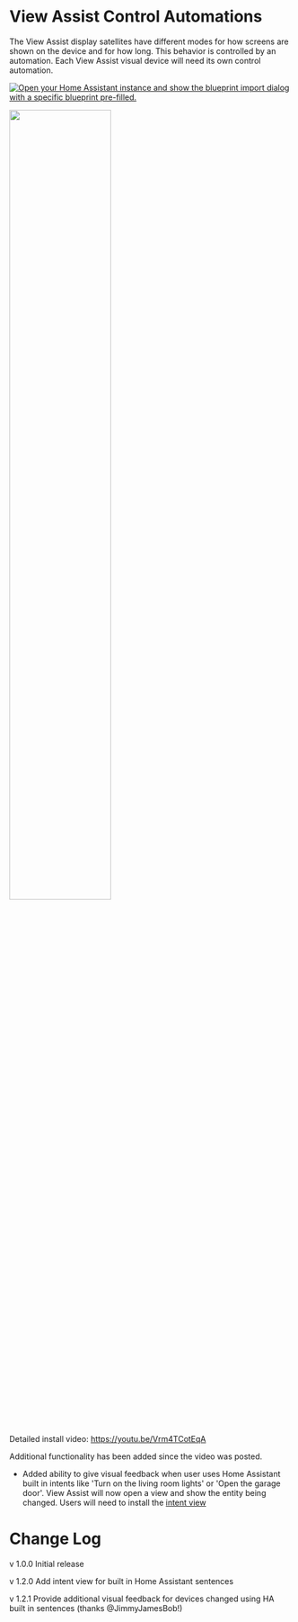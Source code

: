 
# View Assist Control Automations

The View Assist display satellites have different modes for how screens are shown on the device and for how long. This behavior is controlled by an automation. Each View Assist visual device will need its own control automation.

[![Open your Home Assistant instance and show the blueprint import dialog with a specific blueprint pre-filled.](https://my.home-assistant.io/badges/blueprint_import.svg)](https://my.home-assistant.io/redirect/blueprint_import/?blueprint_url=https%3A%2F%2Fraw.githubusercontent.com%2Fdinki%2FView-Assist%2Fmain%2FView_Assist_control_automations%2Fblueprint-devicecontrol.yaml)

<a href="https://www.youtube.com/watch?v=Vrm4TCotEqA"><img src="https://img.youtube.com/vi/Vrm4TCotEqA/mqdefault.jpg" width="60%"></a>

Detailed install video:
https://youtu.be/Vrm4TCotEqA

Additional functionality has been added since the video was posted.  

* Added ability to give visual feedback when user uses Home Assistant built in intents like 'Turn on the living room lights' or 'Open the garage door'.  View Assist will now open a view and show the entity being changed.  Users will need to install the [intent view](https://github.com/dinki/View-Assist/tree/main/View%20Assist%20dashboard%20and%20views/views/intent)

# Change Log
v 1.0.0 Initial release

v 1.2.0 Add intent view for built in Home Assistant sentences

v 1.2.1 Provide additional visual feedback for devices changed using HA built in sentences (thanks @JimmyJamesBob!)
